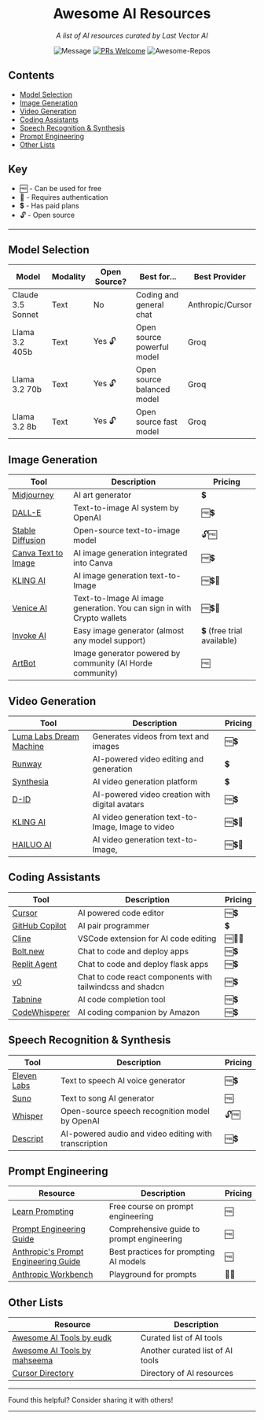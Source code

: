 <div align="center">

# Awesome AI Resources

_A list of AI resources curated by Last Vector AI_

![Message](https://img.shields.io/badge/I%20%E2%9D%A4%20-OpenSource-%23ff0055) [![PRs Welcome](https://img.shields.io/badge/PRs-welcome-brightgreen.svg?style=flat-square)](http://makeapullrequest.com)
![Awesome-Repos](https://img.shields.io/badge/Awesome--repos-%23ff0055)

</div>

## Contents

- [Model Selection](#model-selection)
- [Image Generation](#image-generation)
- [Video Generation](#video-generation)
- [Coding Assistants](#coding-assistants)
- [Speech Recognition & Synthesis](#speech-recognition--synthesis)
- [Prompt Engineering](#prompt-engineering)
- [Other Lists](#other-lists)

## Key

- 🆓 - Can be used for free
- 🔐 - Requires authentication
- 💲 - Has paid plans
- 🔓 - Open source

---

## Model Selection

| Model | Modality | Open Source? | Best for... | Best Provider |
|-------|----------|--------------|-------------|---------------|
| Claude 3.5 Sonnet | Text | No | Coding and general chat | Anthropic/Cursor |
| Llama 3.2 405b | Text | Yes 🔓 | Open source powerful model | Groq |
| Llama 3.2 70b | Text | Yes 🔓 | Open source balanced model | Groq |
| Llama 3.2 8b | Text | Yes 🔓 | Open source fast model | Groq |

## Image Generation

| Tool | Description | Pricing |
|------|-------------|---------|
| [Midjourney](https://www.midjourney.com/) | AI art generator | 💲 |
| [DALL-E](https://openai.com/dall-e-2/) | Text-to-image AI system by OpenAI | 🆓💲 |
| [Stable Diffusion](https://stability.ai/stable-diffusion) | Open-source text-to-image model | 🔓🆓 |
| [Canva Text to Image](https://www.canva.com/your-apps/text-to-image) | AI image generation integrated into Canva | 🆓💲 |
| [KLING AI](https://klingai.com/text-to-image/new) | AI image generation text-to-Image | 🆓💲🔐 |
| [Venice AI](https://venice.ai/) | Text-to-Image AI image generation. You can sign in with Crypto wallets | 🆓💲🔐 |
| [Invoke AI](https://www.invoke.com) | Easy image generator (almost any model support) | 💲 (free trial available) |
| [ArtBot](https://tinybots.net/artbot) | Image generator powered by community (AI Horde community) | 🆓 |

## Video Generation

| Tool | Description | Pricing |
|------|-------------|---------|
| [Luma Labs Dream Machine](https://lumalabs.ai/dream-machine) | Generates videos from text and images | 🆓💲 |
| [Runway](https://runwayml.com/) | AI-powered video editing and generation | 💲 |
| [Synthesia](https://www.synthesia.io/) | AI video generation platform | 💲 |
| [D-ID](https://www.d-id.com/) | AI-powered video creation with digital avatars | 🆓💲 |
| [KLING AI](https://klingai.com/text-to-video/new) | AI video generation text-to-Image, Image to video | 🆓💲🔐 |
| [HAILUO AI](https://hailuoai.video/) | AI video generation text-to-Image, | 🆓💲🔐 |

## Coding Assistants

| Tool | Description | Pricing |
|------|-------------|---------|
| [Cursor](https://www.cursor.com/) | AI powered code editor | 🆓💲 |
| [GitHub Copilot](https://github.com/features/copilot) | AI pair programmer | 💲 |
| [Cline](https://github.com/cline/cline) | VSCode extension for AI code editing | 🆓👨‍💻 |
| [Bolt.new](https://bolt.new/) | Chat to code and deploy apps | 🆓💲 |
| [Replit Agent](https://replit.com/) | Chat to code and deploy flask apps | 🆓💲 |
| [v0](https://v0.dev/) | Chat to code react components with tailwindcss and shadcn | 🆓💲 |
| [Tabnine](https://www.tabnine.com/) | AI code completion tool | 🆓💲 |
| [CodeWhisperer](https://aws.amazon.com/codewhisperer/) | AI coding companion by Amazon | 🆓💲 |



## Speech Recognition & Synthesis

| Tool | Description | Pricing |
|------|-------------|---------|
| [Eleven Labs](https://elevenlabs.io/) | Text to speech AI voice generator | 🆓💲 |
| [Suno](https://suno.com/) | Text to song AI generator | 🆓 |
| [Whisper](https://github.com/openai/whisper) | Open-source speech recognition model by OpenAI | 🔓🆓 |
| [Descript](https://www.descript.com/) | AI-powered audio and video editing with transcription | 🆓💲 |

## Prompt Engineering

| Resource | Description | Pricing |
|----------|-------------|---------|
| [Learn Prompting](https://learnprompting.org/) | Free course on prompt engineering | 🆓 |
| [Prompt Engineering Guide](https://www.promptingguide.ai/) | Comprehensive guide to prompt engineering | 🆓 |
| [Anthropic's Prompt Engineering Guide](https://www.anthropic.com/index/prompting-guide) | Best practices for prompting AI models | 🆓 |
| [Anthropic Workbench](https://console.anthropic.com/) | Playground for prompts | 🔐💲 |

## Other Lists

| Resource | Description |
|----------|-------------|
| [Awesome AI Tools by eudk](https://github.com/eudk/awesome-ai-tools) | Curated list of AI tools |
| [Awesome AI Tools by mahseema](https://github.com/mahseema/awesome-ai-tools) | Another curated list of AI tools |
| [Cursor Directory](https://cursor.directory/) | Directory of AI resources |

---

Found this helpful? Consider sharing it with others!

---